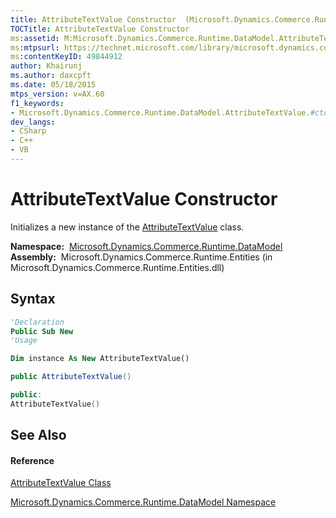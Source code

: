 ```yaml
---
title: AttributeTextValue Constructor  (Microsoft.Dynamics.Commerce.Runtime.DataModel)
TOCTitle: AttributeTextValue Constructor
ms:assetid: M:Microsoft.Dynamics.Commerce.Runtime.DataModel.AttributeTextValue.#ctor
ms:mtpsurl: https://technet.microsoft.com/library/microsoft.dynamics.commerce.runtime.datamodel.attributetextvalue.attributetextvalue(v=AX.60)
ms:contentKeyID: 49844912
author: Khairunj
ms.author: daxcpft
ms.date: 05/18/2015
mtps_version: v=AX.60
f1_keywords:
- Microsoft.Dynamics.Commerce.Runtime.DataModel.AttributeTextValue.#ctor
dev_langs:
- CSharp
- C++
- VB
---
```


# AttributeTextValue Constructor

Initializes a new instance of the [AttributeTextValue](attributetextvalue-class-microsoft-dynamics-commerce-runtime-datamodel.md) class.

**Namespace:**  [Microsoft.Dynamics.Commerce.Runtime.DataModel](microsoft-dynamics-commerce-runtime-datamodel-namespace.md)  
**Assembly:**  Microsoft.Dynamics.Commerce.Runtime.Entities (in Microsoft.Dynamics.Commerce.Runtime.Entities.dll)

## Syntax

``` vb
'Declaration
Public Sub New
'Usage

Dim instance As New AttributeTextValue()
```

``` csharp
public AttributeTextValue()
```

``` c++
public:
AttributeTextValue()
```

## See Also

#### Reference

[AttributeTextValue Class](attributetextvalue-class-microsoft-dynamics-commerce-runtime-datamodel.md)

[Microsoft.Dynamics.Commerce.Runtime.DataModel Namespace](microsoft-dynamics-commerce-runtime-datamodel-namespace.md)

